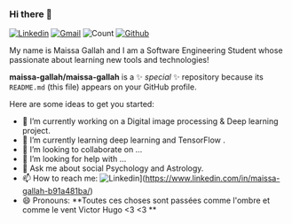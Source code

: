### Hi there 👋

[![Linkedin](https://img.shields.io/badge/maissa-gallah-red?style=flat&logo=Linkedin&logoColor=white)](https://www.linkedin.com/in/maissa-gallah-b91a481ba/) [![Gmail](https://img.shields.io/badge/maissa-gallah-c14438?style=flat&logo=Gmail&logoColor=white)](mailto:maissaglh@gmail.com) ![Count](https://visitor-badge.laobi.icu/badge?page_id=maissa-gallah.maissa-gallah) [![Github](https://img.shields.io/github/followers/maissa-gallah?label=Follow&style=social)](https://github.com/maissa-gallah) 

My name is Maissa Gallah and I am a Software Engineering Student whose passionate about learning new tools and technologies!

**maissa-gallah/maissa-gallah** is a ✨ _special_ ✨ repository because its `README.md` (this file) appears on your GitHub profile.

Here are some ideas to get you started:

- 🔭 I’m currently working on a Digital image processing & Deep learning project.
- 🌱 I’m currently learning deep learning and TensorFlow .
- 👯 I’m looking to collaborate on ...
- 🤔 I’m looking for help with ...
- 💬 Ask me about social Psychology and Astrology.
- 📫 How to reach me: ![Linkedin](https://img.shields.io/badge/-maissa-gallah-red?style=flat&logo=Linkedin&logoColor=white)](https://www.linkedin.com/in/maissa-gallah-b91a481ba/) 
- 😄 Pronouns: **Toutes ces choses sont passées comme l'ombre et comme le vent Victor Hugo <3 <3 **


